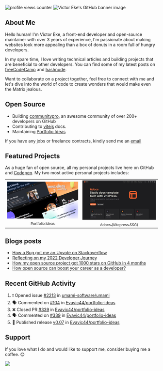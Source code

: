 ![profile views counter][counter]
![Victor Eke's GitHub banner image][banner-image]

## About Me

Hello human! I'm Victor Eke, a front-end developer and open-source maintainer with over 3 years of experience, I'm passionate about making websites look more appealing than a box of donuts in a room full of hungry developers.

In my spare time, I love writing technical articles and building projects that are beneficial to other developers. You can find some of my latest posts on [freeCodeCamp][freecodecamp-site] and [hashnode][hashnode-site].

Want to collaborate on a project together, feel free to connect with me and let's dive into the world of code to create wonders that would make even the Matrix jealous.

## Open Source

- Building [communitypro][community-pro], an awesome community of over 200+ developers on GitHub
- Contributing to [vitejs][vite] docs.
- Maintaining [Portfolio Ideas][portfolio-ideas]

If you have any jobs or freelance contracts, kindly send me an [email][email]

## Featured Projects

As a huge fan of open source, all my personal projects live here on GitHub and [Codepen][codepen]. My two most active personal projects includes:

<table>
<tr>
<td align="center">
  <a href="https://github.com/evavic44/portfolio-ideas">
    <img src="images/portfolio-ideas.png"> <br/>
    <sub>Portfolio Ideas</sub>
  </a>
</td>
<td align="center">
  <a href="https://github.com/evavic44/adocs">
    <img src="images/adocs.jpg"> <br/>
    <sub>Adocs (Vitepress SSG)</sub>
  </a>
</td>
</tr>
</table>

## Blogs posts

<!-- BLOG-POST-LIST:START -->
- [How a Bug got me an Upvote on Stackoverflow](https://eke.hashnode.dev/how-a-bug-got-me-an-upvote-on-stackoverflow)
- [Reflecting on my 2022 Developer Journey](https://eke.hashnode.dev/reflecting-on-my-2022-developer-journey)
- [How my open source project got 1000 stars on GitHub in 4 months](https://eke.hashnode.dev/how-my-open-source-project-got-1000-stars-on-github-in-4-months)
- [How open source can boost your career as a developer?](https://eke.hashnode.dev/how-open-source-can-boost-your-career-as-a-developer)
<!-- BLOG-POST-LIST:END -->

## Recent GitHub Activity

<!--START_SECTION:activity-->

1. ❗ Opened issue [#2213](https://github.com/umami-software/umami/issues/2213) in [umami-software/umami](https://github.com/umami-software/umami)
2. 🗣 Commented on [#104](https://github.com/Evavic44/portfolio-ideas/issues/104#issuecomment-1683008232) in [Evavic44/portfolio-ideas](https://github.com/Evavic44/portfolio-ideas)
3. ❌ Closed PR [#339](https://github.com/Evavic44/portfolio-ideas/pull/339) in [Evavic44/portfolio-ideas](https://github.com/Evavic44/portfolio-ideas)
4. 🗣 Commented on [#339](https://github.com/Evavic44/portfolio-ideas/pull/339#issuecomment-1678888099) in [Evavic44/portfolio-ideas](https://github.com/Evavic44/portfolio-ideas)
5. 🚀 Published release [v0.07](https://github.com/Evavic44/portfolio-ideas/releases/tag/v0.07) in [Evavic44/portfolio-ideas](https://github.com/Evavic44/portfolio-ideas)
<!--END_SECTION:activity-->

## Support

If you love what I do and would like to support me, consider buying me a coffee. 😊 <br>

<a href="https://www.buymeacoffee.com/victoreke"><img src="https://cdn.buymeacoffee.com/buttons/v2/default-yellow.png" width="170" /></a>

<!-- Refrence Links -->

[counter]: https://komarev.com/ghpvc/?username=evavic44&style=flat-square&color=6cd63e
[banner-image]: https://user-images.githubusercontent.com/62628408/201165752-abcdd7c0-8447-415e-80f2-315d3cb04e84.png
[freecodecamp-site]: https://freecodecamp.org/news/author/victoreke/
[hashnode-site]: https://eke.hashnode.dev
[community-pro]: https://github.com/CommunityPro
[vite]: https://github.com/vitejs/
[portfolio-ideas]: https://github.com/evavic44/portfolio-ideas
[email]: https://mailto:evavic44@gmail.com
[codepen]: https://codepen.io/evavic44/pens/public
